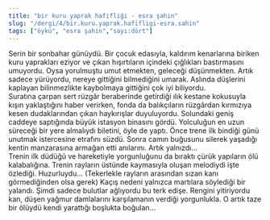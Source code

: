 ```yaml
---
title: "bir kuru yaprak hafifliği - esra şahin"
slug: "/dergi/4/bir.kuru.yaprak.hafifligi-esra.sahin"
tags: ["öykü", "esra şahin","sayı:dört"]
---
```

Serin bir sonbahar günüydü. Bir çocuk edasıyla, kaldırım kenarlarına
biriken kuru yaprakları eziyor ve çıkan hışırtıların içindeki çığlıkları
bastırmasını umuyordu. Oysa yorulmuştu umut etmekten, geleceği
düşünmekten. Artık sadece yürüyordu, nereye gittiğini bilmediğini
umarak. Aslında düşlerini kaplayan bilinmezlikte kaybolmaya gittiğini
çok iyi biliyordu.\
Suratına çarpan sert rüzgâr beraberinde getirdiği ılık kestane kokusuyla
kışın yaklaştığını haber verirken, fonda da balıkçıların rüzgârdan
kırmızıya kesen dudaklarından çıkan haykırışlar duyuluyordu. Solundaki
geniş caddeye saptığında büyük istasyon binasını gördü. Yolculuğun en
uzun süreceği bir yere almalıydı biletini, öyle de yaptı. Önce trene ilk
bindiği günü unutmak istercesine etrafını süzdü. Sonra camın buğusunu
silerek yaşadığı kentin manzarasına armağan etti anılarını. Artık
yalnızdı...\
Trenin ilk düdüğü ve hareketiyle yorgunluğunu da bıraktı çürük yapıların
ölü kalabalığına. Trenin rayların üstünde kaymasıyla oluşan melodiydi
işte özlediği. Huzurluydu... (Tekerlekle rayların arasından sızan kanı
görmediğinden olsa gerek) Kaçış nedeni yalnızca martılara söylediği bir
yalandı. Şimdi sadece bulutlar ağlıyordu bu terk edişe. Rengini
yitiriyordu kan, düşen yağmur damlalarını karşılamanın verdiği
yorgunlukla. O artık taze bir ölüydü kendi yarattığı boşlukta boğulan...
